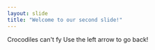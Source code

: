 ```yaml
---
layout: slide
title: "Welcome to our second slide!"
---
```

Crocodiles can't fy
Use the left arrow to go back! 
